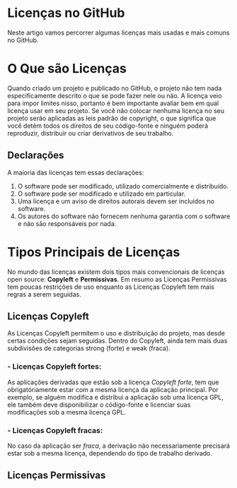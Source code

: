 # Licenças no GitHub

Neste artigo vamos percorrer algumas licenças mais usadas e mais comuns no GitHub.

# O Que são Licenças

Quando criado um projeto e publicado no GitHub, o projeto não tem nada especificamente descrito o que se pode fazer nele ou não. 
A licença veio para impor limites nisso, portanto é bem importante avaliar bem em qual licença usar em seu projeto.
Se você não colocar nenhuma licença no seu projeto serão aplicadas as leis padrão de copyright, 
o que significa que você detém todos os direitos de seu código-fonte e ninguém poderá reproduzir, 
distribuir ou criar derivativos de seu trabalho.

## Declarações

A maioria das licenças tem essas declarações:

1. O software pode ser modificado, utilizado comercialmente e distribuído.
2. O software pode ser modificado e utilizado em particular.
3. Uma licença e um aviso de direitos autorais devem ser incluídos no software.
4. Os autores do software não fornecem nenhuma garantia com o software e não são responsáveis por nada.

# Tipos Principais de Licenças

No mundo das licenças existem dois tipos mais convencionais de licenças open source: **Copyleft** e **Permissivas**.
Em resumo as Licenças Permissivas tem poucas restrições de uso enquanto as Licenças Copyleft tem mais regras a serem seguidas.

## Licenças Copyleft
As Licenças Copyleft permitem o uso e distribuição do projeto, mas desde certas condições sejam seguidas.
Dentro do Copyleft, ainda tem mais duas subdivisões de categorias strong (forte) e weak (fraca).

### - Licenças Copyleft fortes:

 As aplicações derivadas que estão sob a licença *Copyleft forte*, tem que obrigatóriamente estar com a mesma licença da aplicação principal. Por exemplo, se alguém modifica e distribui a aplicação sob uma licença GPL, ele também deve disponibilizar o código-fonte e licenciar suas modificações sob a mesma licença GPL.

### - Licenças Copyleft fracas:

No caso  da aplicação ser *fraca*, a derivação não necessariamente precisará estar sob a mesma licença, dependendo do tipo de trabalho derivado.


## Licenças Permissivas



